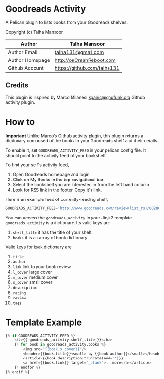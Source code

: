 Goodreads Activity
==================

A Pelican plugin to lists books from your Goodreads shelves.

Copyright (c) Talha Mansoor

Author          | Talha Mansoor
----------------|-----
Author Email    | talha131@gmail.com 
Author Homepage | http://onCrashReboot.com 
Github Account  | https://github.com/talha131 

## Credits

This plugin is inspired by Marco Milanesi <kpanic@gnufunk.org> Github activity plugin.

How to
======

**Important** Unlike Marco's Github activity plugin, this plugin returns
a dictionary composed of the books in your Goodreads shelf and their
details.

To enable it, set `GOODREADS_ACTIVITY_FEED` in your pelican config file. It should point to the activity feed of your bookshelf.

To find your self's activity feed,

1.  Open Goodreads homepage and login
2.  Click on My Books in the top navigational bar
3.  Select the bookshelf you are interested in from the left hand column
4.  Look for RSS link in the footer. Copy it's link.

Here is an example feed of currently-reading shelf,

```python
GOODREADS_ACTIVITY_FEED='http://www.goodreads.com/review/list_rss/8028663?key=b025l3000336epw1pix047e853agggannc9932ed&shelf=currently-reading'
```

You can access the `goodreads_activity` in your Jinja2 template. `goodreads_activity` is a dictionary. Its valid keys are

1.  `shelf_title` it has the title of your shelf
2.  `books` it is an array of book dictionary

Valid keys for `book` dictionary are

1.  `title`
2.  `author`
3.  `link` link to your book review
4.  `l_cover` large cover
5.  `m_cover` medium cover
6.  `s_cover` small cover
7.  `description`
8.  `rating`
9.  `review`
10. `tags`

Template Example
================

```python
{% if GOODREADS_ACTIVITY_FEED %}
    <h2>{{ goodreads_activity.shelf_title }}</h2>
    {% for book in goodreads_activity.books %}
        <img src="{{book.s_cover}}"/>
        <header>{{book.title}}<small> by {{book.author}}</small></header>
        <article>{{book.description|truncate(end='')}}
        <a href={{book.link}} target="_blank">...more</a></article>
    {% endfor %}
{% endif %}
```
